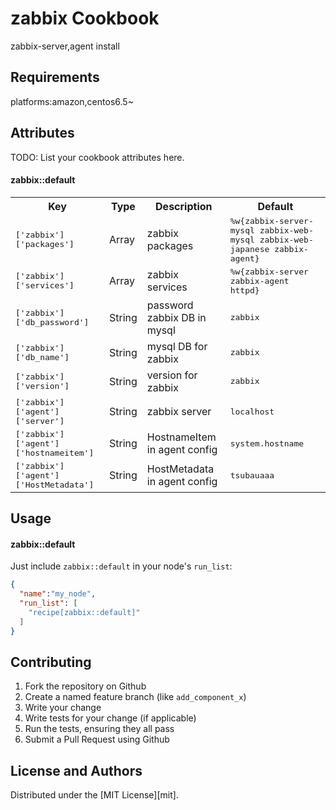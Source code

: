 zabbix Cookbook
===============
zabbix-server,agent install

Requirements
------------
platforms:amazon,centos6.5~

Attributes
----------
TODO: List your cookbook attributes here.

#### zabbix::default
<table>
  <tr>
    <th>Key</th>
    <th>Type</th>
    <th>Description</th>
    <th>Default</th>
  </tr>
  <tr>
    <td><tt>['zabbix']['packages']</tt></td>
    <td>Array</td>
    <td>zabbix packages</td>
    <td><tt>%w{zabbix-server-mysql zabbix-web-mysql zabbix-web-japanese zabbix-agent}</tt></td>
  </tr>
  <tr>
    <td><tt>['zabbix']['services']</tt></td>
    <td>Array</td>
    <td>zabbix services</td>
    <td><tt>%w{zabbix-server zabbix-agent httpd}</tt></td>
  </tr>
  <tr>
    <td><tt>['zabbix']['db_password']</tt></td>
    <td>String</td>
    <td>password zabbix DB in mysql</td>
    <td><tt>zabbix</tt></td>
  </tr>
  <tr>
    <td><tt>['zabbix']['db_name']</tt></td>
    <td>String</td>
    <td>mysql DB for zabbix</td>
    <td><tt>zabbix</tt></td>
  </tr>
  <tr>
    <td><tt>['zabbix']['version']</tt></td>
    <td>String</td>
    <td>version for zabbix</td>
    <td><tt>zabbix</tt></td>
  </tr>
  <tr>
    <td><tt>['zabbix']['agent']['server']</tt></td>
    <td>String</td>
    <td>zabbix server</td>
    <td><tt>localhost</tt></td>
  </tr>
  <tr>
    <td><tt>['zabbix']['agent']['hostnameitem']</tt></td>
    <td>String</td>
    <td>HostnameItem in agent config</td>
    <td><tt>system.hostname</tt></td>
  </tr>
  <tr>
    <td><tt>['zabbix']['agent']['HostMetadata']</tt></td>
    <td>String</td>
    <td>HostMetadata in agent config</td>
    <td><tt>tsubauaaa</tt></td>
  </tr>
</table>

Usage
-----
#### zabbix::default
Just include `zabbix::default` in your node's `run_list`:

```json
{
  "name":"my_node",
  "run_list": [
    "recipe[zabbix::default]"
  ]
}
```

Contributing
------------
1. Fork the repository on Github
2. Create a named feature branch (like `add_component_x`)
3. Write your change
4. Write tests for your change (if applicable)
5. Run the tests, ensuring they all pass
6. Submit a Pull Request using Github

License and Authors
-------------------
Distributed under the [MIT License][mit].
